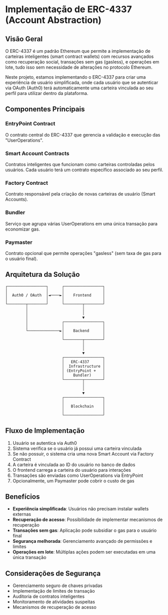 # Implementação de ERC-4337 (Account Abstraction)

## Visão Geral

O ERC-4337 é um padrão Ethereum que permite a implementação de carteiras inteligentes (smart contract wallets) com recursos avançados como recuperação social, transações sem gas (gasless), e operações em lote, tudo isso sem necessidade de alterações no protocolo Ethereum.

Neste projeto, estamos implementando o ERC-4337 para criar uma experiência de usuário simplificada, onde cada usuário que se autenticar via OAuth (Auth0) terá automaticamente uma carteira vinculada ao seu perfil para utilizar dentro da plataforma.

## Componentes Principais

### EntryPoint Contract

O contrato central do ERC-4337 que gerencia a validação e execução das "UserOperations".

### Smart Account Contracts

Contratos inteligentes que funcionam como carteiras controladas pelos usuários. Cada usuário terá um contrato específico associado ao seu perfil.

### Factory Contract

Contrato responsável pela criação de novas carteiras de usuário (Smart Accounts).

### Bundler

Serviço que agrupa várias UserOperations em uma única transação para economizar gas.

### Paymaster

Contrato opcional que permite operações "gasless" (sem taxa de gas para o usuário final).

## Arquitetura da Solução

```
┌─────────────────┐      ┌─────────────────┐
│                 │      │                 │
│  Auth0 / OAuth  │◄────►│    Frontend     │
│                 │      │                 │
└────────┬────────┘      └────────┬────────┘
         │                        │
         │                        │
         │                        ▼
         │               ┌─────────────────┐
         │               │                 │
         └──────────────►│    Backend      │
                         │                 │
                         └────────┬────────┘
                                  │
                                  │
                                  ▼
                         ┌─────────────────┐
                         │   ERC-4337      │
                         │  Infrastructure │
                         │ (EntryPoint +   │
                         │    Bundler)     │
                         └────────┬────────┘
                                  │
                                  │
                                  ▼
                         ┌─────────────────┐
                         │                 │
                         │   Blockchain    │
                         │                 │
                         └─────────────────┘
```

## Fluxo de Implementação

1. Usuário se autentica via Auth0
2. Sistema verifica se o usuário já possui uma carteira vinculada
3. Se não possuir, o sistema cria uma nova Smart Account via Factory Contract
4. A carteira é vinculada ao ID do usuário no banco de dados
5. O frontend carrega a carteira do usuário para interações
6. Transações são enviadas como UserOperations via EntryPoint
7. Opcionalmente, um Paymaster pode cobrir o custo de gas

## Benefícios

- **Experiência simplificada**: Usuários não precisam instalar wallets externas
- **Recuperação de acesso**: Possibilidade de implementar mecanismos de recuperação
- **Transações sem gas**: Aplicação pode subsidiar o gas para o usuário final
- **Segurança melhorada**: Gerenciamento avançado de permissões e limites
- **Operações em lote**: Múltiplas ações podem ser executadas em uma única transação

## Considerações de Segurança

- Gerenciamento seguro de chaves privadas
- Implementação de limites de transação
- Auditoria de contratos inteligentes
- Monitoramento de atividades suspeitas
- Mecanismos de recuperação de acesso
